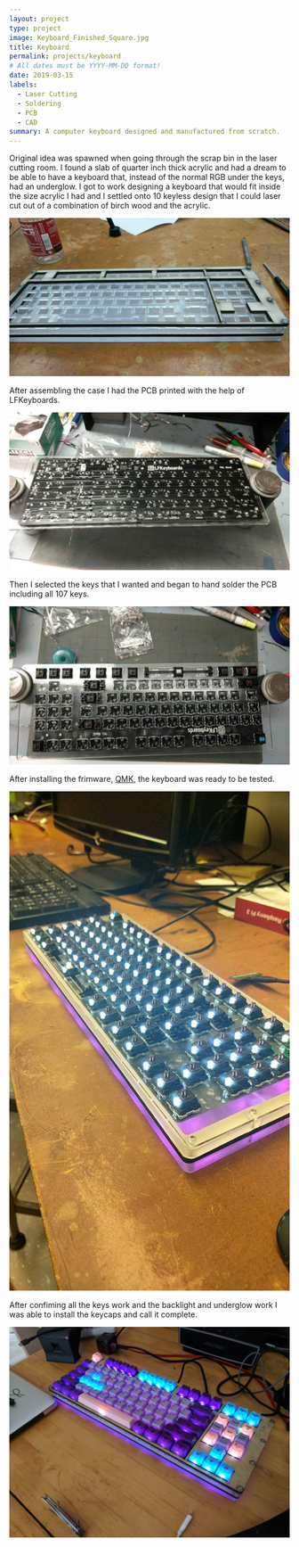 ```yaml
---
layout: project
type: project
image: Keyboard_Finished_Square.jpg
title: Keyboard
permalink: projects/keyboard
# All dates must be YYYY-MM-DD format!
date: 2019-03-15
labels:
  - Laser Cutting
  - Soldering
  - PCB
  - CAD
summary: A computer keyboard designed and manufactured from scratch.
---
```

Original idea was spawned when going through the scrap bin in the laser cutting room. I found a slab of quarter inch thick acrylic and had a dream to be able to have a keyboard that, instead of the normal RGB under the keys, had an underglow. I got to work designing a keyboard that would fit inside the size acrylic I had and I settled onto 10 keyless design that I could laser cut out of a combination of birch wood and the acrylic.

<img class="ui medium center floated rounded image" src="../images/Keyboard_CaseAsembled.jpg">

After assembling the case I had the PCB printed with the help of LFKeyboards.

<img class="ui medium center floated rounded image" src="../images/Keyboard_PCBUnassembled.jpg">






Then I selected the keys that I wanted and began to hand solder the PCB including all 107 keys.

<img class="ui medium center floated rounded image" src="../images/Keyboard_PCBDuringAssembly.jpg">

After installing the frimware, [QMK](https://qmk.fm/), the keyboard was ready to be tested. 

<img class="ui medium center floated rounded image" src="../images/Keyboard_AfterAssemblyNoKeycaps.jpg">

After confiming all the keys work and the backlight and underglow work I was able to install the keycaps and call it complete. 

<img class="ui large center floated rounded image" src="../images/Keyboard_Finished.jpg">
